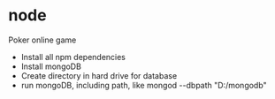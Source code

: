 # node
Poker online game

- Install all npm dependencies
- Install mongoDB
- Create directory in hard drive for database
- run mongoDB, including path, like mongod --dbpath "D:/mongodb"


